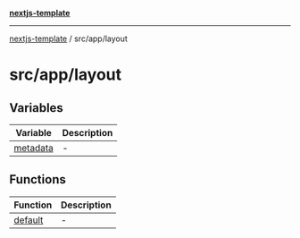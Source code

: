 [**nextjs-template**](../../../README.md)

---

[nextjs-template](../../../README.md) / src/app/layout

# src/app/layout

## Variables

| Variable                          | Description |
| --------------------------------- | ----------- |
| [metadata](variables/metadata.md) | -           |

## Functions

| Function                        | Description |
| ------------------------------- | ----------- |
| [default](functions/default.md) | -           |
